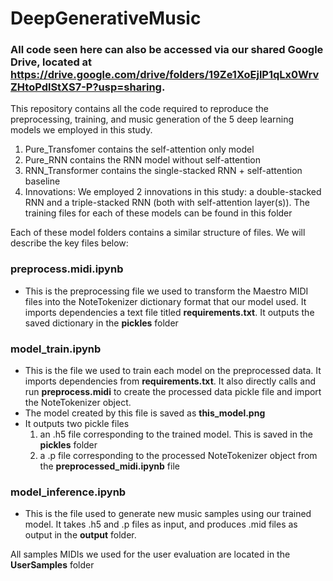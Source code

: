 # DeepGenerativeMusic

### All code seen here can also be accessed via our shared Google Drive, located at https://drive.google.com/drive/folders/19Ze1XoEjlP1qLx0WrvZHtoPdlStXS7-P?usp=sharing.

This repository contains all the code required to reproduce the preprocessing, training, and music generation of the 5 deep learning models we employed in this study. 
1. Pure_Transfomer contains the self-attention only model
2. Pure_RNN contains the RNN model without self-attention
3. RNN_Transformer contains the single-stacked RNN + self-attention baseline
4. Innovations:
   We employed 2 innovations in this study: a double-stacked RNN and a triple-stacked RNN (both with self-attention layer(s)).  The training files for each of these models can be found in this folder
   
   
   
Each of these model folders contains a similar structure of files.  We will describe the key files below:

### preprocess.midi.ipynb
  - This is the preprocessing file we used to transform the Maestro MIDI files into the NoteTokenizer dictionary format that our model used.  It imports dependencies a text file titled **requirements.txt**. It outputs the saved dictionary in the **pickles** folder 
  
### model_train.ipynb
  - This is the file we used to train each model on the preprocessed data.  It imports dependencies from **requirements.txt**.  It also directly calls and run **preprocess.midi** to create the processed data pickle file and import the NoteTokenizer object.  
  - The model created by this file is saved as **this_model.png**
  - It outputs two pickle files
    1. an .h5 file corresponding to the trained model.  This is saved in the **pickles** folder
    2. a .p file corresponding to the processed NoteTokenizer object from the **preprocessed_midi.ipynb** file
 
 ### model_inference.ipynb
   - This is the file used to generate new music samples using our trained model.  It takes .h5 and .p files as input, and produces .mid files as output in the **output** folder.


All samples MIDIs we used for the user evaluation are located in the **UserSamples** folder
